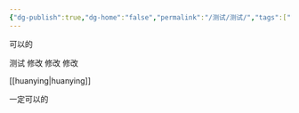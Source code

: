 ```yaml
---
{"dg-publish":true,"dg-home":"false","permalink":"/测试/测试/","tags":["gardenEntry"],"dgPassFrontmatter":true,"created":"2025-06-05T19:34:46.181+08:00"}
---
```



可以的

测试 修改 修改 修改

[[huanying\|huanying]]

一定可以的